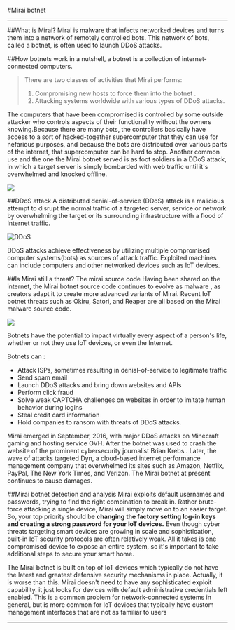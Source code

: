 
#Mirai botnet
- - -
##What is Mirai?
Mirai is malware that infects networked devices and
turns them into a network of remotely controlled bots.
This network of bots, called a botnet, is often used to launch DDoS attacks.

##How botnets work
in a nutshell, a botnet is a collection of internet-connected computers.

>There are two classes of activities that Mirai performs:
>1. Compromising new hosts to force them into the botnet .
>2. Attacking systems worldwide with various types of DDoS attacks.

The computers that have been compromised is controlled by some outside attacker who controls aspects of their functionality without the owners knowing.Because there are many bots, the controllers basically have access to a sort of hacked-together supercomputer that they can use for nefarious purposes, and because the bots are distributed over various parts of the internet, that supercomputer can be hard to stop. 
Another common use and the one the Mirai botnet served is as foot soldiers in a DDoS attack, in which a target server is simply bombarded with web traffic until it's overwhelmed and knocked offline.

![](https://www.imperva.com/blog/wp-content/uploads/sites/9/2017/04/Mirai-botnet-diagram-1.png)

##DDoS attack
A distributed denial-of-service (DDoS) attack is a malicious attempt to disrupt the normal traffic of a targeted server, service or network by overwhelming the target or its surrounding infrastructure with a flood of Internet traffic.

![DDoS](https://www.cloudflare.com/img/learning/ddos/what-is-a-ddos-attack/ddos-attack-traffic-metaphor.png)

DDoS attacks achieve effectiveness by utilizing multiple compromised computer systems(bots) as sources of attack traffic. Exploited machines can include computers and other networked devices such as IoT devices.

##Is Mirai still a threat?
The mirai source code Having been shared on the internet, the Mirai botnet source code continues to evolve as malware , as creators adapt it to create more advanced variants of Mirai. Recent IoT botnet threats such as Okiru, Satori, and Reaper are all based on the Mirai malware source code.

![](http://www.drizgroup.com/uploads/6/4/4/7/6447121/mirai-botnet-ddos_orig.jpg)

Botnets have the potential to impact virtually every aspect of a person's life, whether or not they use IoT devices, or even the Internet. 

Botnets can :
- Attack ISPs, sometimes resulting in denial-of-service to legitimate traffic
- Send spam email
- Launch DDoS attacks and bring down websites and APIs
- Perform click fraud
- Solve weak CAPTCHA challenges on websites in order to imitate human behavior during logins
- Steal credit card information
- Hold companies to ransom with threats of DDoS attacks.

Mirai emerged in September, 2016, with major DDoS attacks on Minecraft gaming 
and hosting service OVH. After the botnet was used to crash the website of the
prominent cybersecurity journalist Brian Krebs . Later, the wave of attacks targeted Dyn,
a cloud-based internet performance management company that overwhelmed its sites such as 
Amazon, Netflix, PayPal, The New York Times, and Verizon. 
The Mirai botnet at present continues to cause damages.

##Mirai botnet detection and analysis
Mirai exploits default usernames and passwords, trying to find the right combination to break in. Rather brute-force attacking a single device, Mirai will simply move on to an easier target. So, your top priority should be **changing the factory setting log-in keys and creating a strong password for your IoT devices.**
Even though cyber threats targeting smart devices are growing in scale and sophistication, built-in IoT security protocols are often relatively weak. All it takes is one compromised device to expose an entire system, so it's important to take additional steps to secure your smart home.

The Mirai botnet is built on top of IoT devices which typically do not have the latest and greatest defensive security mechanisms in place. Actually, it is worse than this. Mirai doesn't need to have any sophisticated exploit capability. it just looks for devices with default administrative credentials left enabled. This is a common problem for network-connected systems in general, but is more common for IoT devices that typically have custom management interfaces that are not as familiar to users
- - -